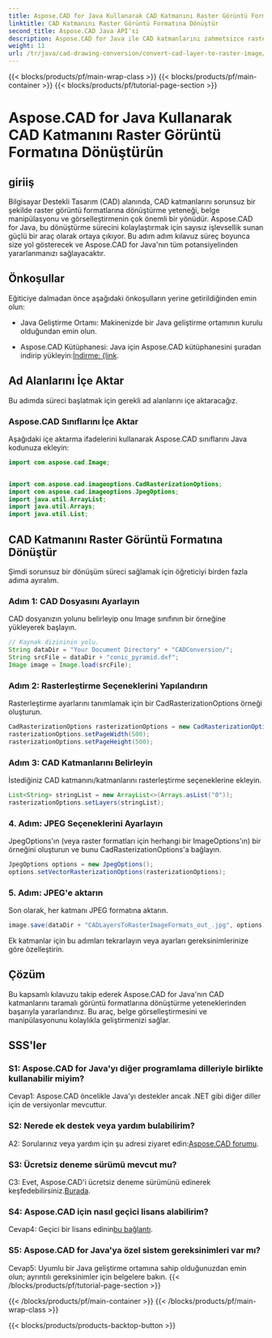 ```yaml
---
title: Aspose.CAD for Java Kullanarak CAD Katmanını Raster Görüntü Formatına Dönüştürün
linktitle: CAD Katmanını Raster Görüntü Formatına Dönüştür
second_title: Aspose.CAD Java API'si
description: Aspose.CAD for Java ile CAD katmanlarını zahmetsizce raster görüntülere nasıl dönüştüreceğinizi öğrenin. Sorunsuz belge görselleştirmesi için adım adım kılavuzumuzu izleyin.
weight: 11
url: /tr/java/cad-drawing-conversion/convert-cad-layer-to-raster-image/
---
```


{{< blocks/products/pf/main-wrap-class >}}
{{< blocks/products/pf/main-container >}}
{{< blocks/products/pf/tutorial-page-section >}}

# Aspose.CAD for Java Kullanarak CAD Katmanını Raster Görüntü Formatına Dönüştürün

## giriiş

Bilgisayar Destekli Tasarım (CAD) alanında, CAD katmanlarını sorunsuz bir şekilde raster görüntü formatlarına dönüştürme yeteneği, belge manipülasyonu ve görselleştirmenin çok önemli bir yönüdür. Aspose.CAD for Java, bu dönüştürme sürecini kolaylaştırmak için sayısız işlevsellik sunan güçlü bir araç olarak ortaya çıkıyor. Bu adım adım kılavuz süreç boyunca size yol gösterecek ve Aspose.CAD for Java'nın tüm potansiyelinden yararlanmanızı sağlayacaktır.

## Önkoşullar

Eğiticiye dalmadan önce aşağıdaki önkoşulların yerine getirildiğinden emin olun:

- Java Geliştirme Ortamı: Makinenizde bir Java geliştirme ortamının kurulu olduğundan emin olun.

-  Aspose.CAD Kütüphanesi: Java için Aspose.CAD kütüphanesini şuradan indirip yükleyin:[İndirme: {link](https://releases.aspose.com/cad/java/).

## Ad Alanlarını İçe Aktar

Bu adımda süreci başlatmak için gerekli ad alanlarını içe aktaracağız.

### Aspose.CAD Sınıflarını İçe Aktar

Aşağıdaki içe aktarma ifadelerini kullanarak Aspose.CAD sınıflarını Java kodunuza ekleyin:

```java
import com.aspose.cad.Image;


import com.aspose.cad.imageoptions.CadRasterizationOptions;
import com.aspose.cad.imageoptions.JpegOptions;
import java.util.ArrayList;
import java.util.Arrays;
import java.util.List;
```

## CAD Katmanını Raster Görüntü Formatına Dönüştür

Şimdi sorunsuz bir dönüşüm süreci sağlamak için öğreticiyi birden fazla adıma ayıralım.

### Adım 1: CAD Dosyasını Ayarlayın

CAD dosyanızın yolunu belirleyip onu Image sınıfının bir örneğine yükleyerek başlayın.

```java
// Kaynak dizininin yolu.
String dataDir = "Your Document Directory" + "CADConversion/";
String srcFile = dataDir + "conic_pyramid.dxf";
Image image = Image.load(srcFile);
```

### Adım 2: Rasterleştirme Seçeneklerini Yapılandırın

Rasterleştirme ayarlarını tanımlamak için bir CadRasterizationOptions örneği oluşturun.

```java
CadRasterizationOptions rasterizationOptions = new CadRasterizationOptions();
rasterizationOptions.setPageWidth(500);
rasterizationOptions.setPageHeight(500);
```

### Adım 3: CAD Katmanlarını Belirleyin

İstediğiniz CAD katmanını/katmanlarını rasterleştirme seçeneklerine ekleyin.

```java
List<String> stringList = new ArrayList<>(Arrays.asList("0"));
rasterizationOptions.setLayers(stringList);
```

### 4. Adım: JPEG Seçeneklerini Ayarlayın

JpegOptions'ın (veya raster formatları için herhangi bir ImageOptions'ın) bir örneğini oluşturun ve bunu CadRasterizationOptions'a bağlayın.

```java
JpegOptions options = new JpegOptions();
options.setVectorRasterizationOptions(rasterizationOptions);
```

### 5. Adım: JPEG'e aktarın

Son olarak, her katmanı JPEG formatına aktarın.

```java
image.save(dataDir + "CADLayersToRasterImageFormats_out_.jpg", options);
```

Ek katmanlar için bu adımları tekrarlayın veya ayarları gereksinimlerinize göre özelleştirin.

## Çözüm

Bu kapsamlı kılavuzu takip ederek Aspose.CAD for Java'nın CAD katmanlarını taramalı görüntü formatlarına dönüştürme yeteneklerinden başarıyla yararlandınız. Bu araç, belge görselleştirmesini ve manipülasyonunu kolaylıkla geliştirmenizi sağlar.

## SSS'ler

### S1: Aspose.CAD for Java'yı diğer programlama dilleriyle birlikte kullanabilir miyim?

Cevap1: Aspose.CAD öncelikle Java'yı destekler ancak .NET gibi diğer diller için de versiyonlar mevcuttur.

### S2: Nerede ek destek veya yardım bulabilirim?

 A2: Sorularınız veya yardım için şu adresi ziyaret edin:[Aspose.CAD forumu](https://forum.aspose.com/c/cad/19).

### S3: Ücretsiz deneme sürümü mevcut mu?

 C3: Evet, Aspose.CAD'i ücretsiz deneme sürümünü edinerek keşfedebilirsiniz.[Burada](https://releases.aspose.com/).

### S4: Aspose.CAD için nasıl geçici lisans alabilirim?

 Cevap4: Geçici bir lisans edinin[bu bağlantı](https://purchase.aspose.com/temporary-license/).

### S5: Aspose.CAD for Java'ya özel sistem gereksinimleri var mı?

Cevap5: Uyumlu bir Java geliştirme ortamına sahip olduğunuzdan emin olun; ayrıntılı gereksinimler için belgelere bakın.
{{< /blocks/products/pf/tutorial-page-section >}}

{{< /blocks/products/pf/main-container >}}
{{< /blocks/products/pf/main-wrap-class >}}

{{< blocks/products/products-backtop-button >}}
